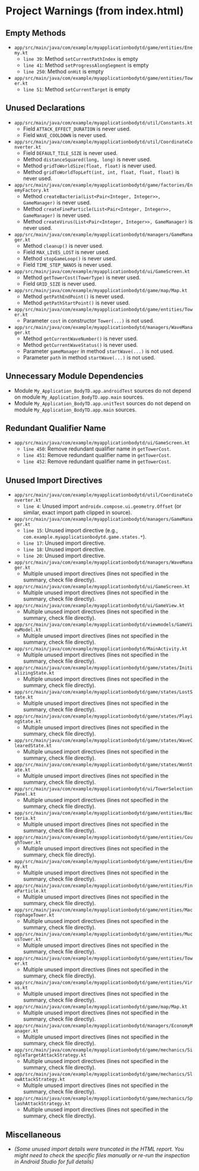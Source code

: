 # Project Warnings (from index.html)

## Empty Methods

*   `app/src/main/java/com/example/myapplicationbodytd/game/entities/Enemy.kt`
    *   `line 39`: Method `setCurrentPathIndex` is empty
    *   `line 41`: Method `setProgressAlongSegment` is empty
    *   `line 250`: Method `onHit` is empty
*   `app/src/main/java/com/example/myapplicationbodytd/game/entities/Tower.kt`
    *   `line 51`: Method `setCurrentTarget` is empty

## Unused Declarations

*   `app/src/main/java/com/example/myapplicationbodytd/util/Constants.kt`
    *   Field `ATTACK_EFFECT_DURATION` is never used.
    *   Field `WAVE_COOLDOWN` is never used.
*   `app/src/main/java/com/example/myapplicationbodytd/util/CoordinateConverter.kt`
    *   Field `DEFAULT_TILE_SIZE` is never used.
    *   Method `distanceSquared(long, long)` is never used.
    *   Method `gridToWorldSize(float, float)` is never used.
    *   Method `gridToWorldTopLeft(int, int, float, float, float)` is never used.
*   `app/src/main/java/com/example/myapplicationbodytd/game/factories/EnemyFactory.kt`
    *   Method `createBacteria(List<Pair<Integer, Integer>>, GameManager)` is never used.
    *   Method `createFineParticle(List<Pair<Integer, Integer>>, GameManager)` is never used.
    *   Method `createVirus(List<Pair<Integer, Integer>>, GameManager)` is never used.
*   `app/src/main/java/com/example/myapplicationbodytd/managers/GameManager.kt`
    *   Method `cleanup()` is never used.
    *   Field `MAX_LIVES_LOST` is never used.
    *   Method `stopGameLoop()` is never used.
    *   Field `TIME_STEP_NANOS` is never used.
*   `app/src/main/java/com/example/myapplicationbodytd/ui/GameScreen.kt`
    *   Method `getTowerCost(TowerType)` is never used.
    *   Field `GRID_SIZE` is never used.
*   `app/src/main/java/com/example/myapplicationbodytd/game/map/Map.kt`
    *   Method `getPathEndPoint()` is never used.
    *   Method `getPathStartPoint()` is never used.
*   `app/src/main/java/com/example/myapplicationbodytd/game/entities/Tower.kt`
    *   Parameter `cost` in constructor `Tower(...)` is not used.
*   `app/src/main/java/com/example/myapplicationbodytd/managers/WaveManager.kt`
    *   Method `getCurrentWaveNumber()` is never used.
    *   Method `getCurrentWaveStatus()` is never used.
    *   Parameter `gameManager` in method `startWave(...)` is not used.
    *   Parameter `path` in method `startWave(...)` is not used.

## Unnecessary Module Dependencies

*   Module `My_Application_BodyTD.app.androidTest` sources do not depend on module `My_Application_BodyTD.app.main` sources.
*   Module `My_Application_BodyTD.app.unitTest` sources do not depend on module `My_Application_BodyTD.app.main` sources.

## Redundant Qualifier Name

*   `app/src/main/java/com/example/myapplicationbodytd/ui/GameScreen.kt`
    *   `line 450`: Remove redundant qualifier name in `getTowerCost`.
    *   `line 451`: Remove redundant qualifier name in `getTowerCost`.
    *   `line 452`: Remove redundant qualifier name in `getTowerCost`.

## Unused Import Directives

*   `app/src/main/java/com/example/myapplicationbodytd/util/CoordinateConverter.kt`
    *   `line 4`: Unused import `androidx.compose.ui.geometry.Offset` (or similar, exact import path clipped in source).
*   `app/src/main/java/com/example/myapplicationbodytd/managers/GameManager.kt`
    *   `line 15`: Unused import directive (e.g., `com.example.myapplicationbodytd.game.states.*`).
    *   `line 17`: Unused import directive.
    *   `line 18`: Unused import directive.
    *   `line 20`: Unused import directive.
*   `app/src/main/java/com/example/myapplicationbodytd/managers/WaveManager.kt`
    *   Multiple unused import directives (lines not specified in the summary, check file directly).
*   `app/src/main/java/com/example/myapplicationbodytd/ui/GameScreen.kt`
    *   Multiple unused import directives (lines not specified in the summary, check file directly).
*   `app/src/main/java/com/example/myapplicationbodytd/ui/GameView.kt`
    *   Multiple unused import directives (lines not specified in the summary, check file directly).
*   `app/src/main/java/com/example/myapplicationbodytd/viewmodels/GameViewModel.kt`
    *   Multiple unused import directives (lines not specified in the summary, check file directly).
*   `app/src/main/java/com/example/myapplicationbodytd/MainActivity.kt`
    *   Multiple unused import directives (lines not specified in the summary, check file directly).
*   `app/src/main/java/com/example/myapplicationbodytd/game/states/InitializingState.kt`
    *   Multiple unused import directives (lines not specified in the summary, check file directly).
*   `app/src/main/java/com/example/myapplicationbodytd/game/states/LostState.kt`
    *   Multiple unused import directives (lines not specified in the summary, check file directly).
*   `app/src/main/java/com/example/myapplicationbodytd/game/states/PlayingState.kt`
    *   Multiple unused import directives (lines not specified in the summary, check file directly).
*   `app/src/main/java/com/example/myapplicationbodytd/game/states/WaveClearedState.kt`
    *   Multiple unused import directives (lines not specified in the summary, check file directly).
*   `app/src/main/java/com/example/myapplicationbodytd/game/states/WonState.kt`
    *   Multiple unused import directives (lines not specified in the summary, check file directly).
*   `app/src/main/java/com/example/myapplicationbodytd/ui/TowerSelectionPanel.kt`
    *   Multiple unused import directives (lines not specified in the summary, check file directly).
*   `app/src/main/java/com/example/myapplicationbodytd/game/entities/Bacteria.kt`
    *   Multiple unused import directives (lines not specified in the summary, check file directly).
*   `app/src/main/java/com/example/myapplicationbodytd/game/entities/CoughTower.kt`
    *   Multiple unused import directives (lines not specified in the summary, check file directly).
*   `app/src/main/java/com/example/myapplicationbodytd/game/entities/Enemy.kt`
    *   Multiple unused import directives (lines not specified in the summary, check file directly).
*   `app/src/main/java/com/example/myapplicationbodytd/game/entities/FineParticle.kt`
    *   Multiple unused import directives (lines not specified in the summary, check file directly).
*   `app/src/main/java/com/example/myapplicationbodytd/game/entities/MacrophageTower.kt`
    *   Multiple unused import directives (lines not specified in the summary, check file directly).
*   `app/src/main/java/com/example/myapplicationbodytd/game/entities/MucusTower.kt`
    *   Multiple unused import directives (lines not specified in the summary, check file directly).
*   `app/src/main/java/com/example/myapplicationbodytd/game/entities/Tower.kt`
    *   Multiple unused import directives (lines not specified in the summary, check file directly).
*   `app/src/main/java/com/example/myapplicationbodytd/game/entities/Virus.kt`
    *   Multiple unused import directives (lines not specified in the summary, check file directly).
*   `app/src/main/java/com/example/myapplicationbodytd/game/map/Map.kt`
    *   Multiple unused import directives (lines not specified in the summary, check file directly).
*   `app/src/main/java/com/example/myapplicationbodytd/managers/EconomyManager.kt`
    *   Multiple unused import directives (lines not specified in the summary, check file directly).
*   `app/src/main/java/com/example/myapplicationbodytd/game/mechanics/SingleTargetAttackStrategy.kt`
    *   Multiple unused import directives (lines not specified in the summary, check file directly).
*   `app/src/main/java/com/example/myapplicationbodytd/game/mechanics/SlowAttackStrategy.kt`
    *   Multiple unused import directives (lines not specified in the summary, check file directly).
*   `app/src/main/java/com/example/myapplicationbodytd/game/mechanics/SplashAttackStrategy.kt`
    *   Multiple unused import directives (lines not specified in the summary, check file directly).

## Miscellaneous

*   _(Some unused import details were truncated in the HTML report. You might need to check the specific files manually or re-run the inspection in Android Studio for full details)_ 